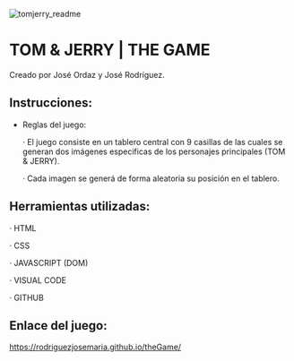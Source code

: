 ![tomjerry_readme](https://github.com/RodriguezJoseMaria/theGame/assets/143606586/716d3560-5893-43bd-9cc5-1082349ab3bb)

# TOM & JERRY | THE GAME

Creado por José Ordaz y José Rodríguez.


## Instrucciones:

- Reglas del juego:

  · El juego consiste en un tablero central con 9 casillas de las cuales se generan dos imágenes especificas de los personajes principales (TOM & JERRY).

  · Cada imagen se generá de forma aleatoria su posición en el tablero.
  

## Herramientas utilizadas:

· HTML

· CSS

· JAVASCRIPT (DOM)

· VISUAL CODE

· GITHUB


## Enlace del juego:

https://rodriguezjosemaria.github.io/theGame/
